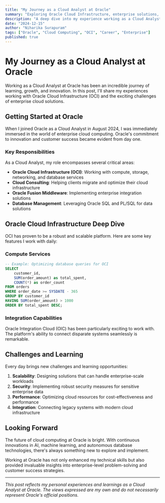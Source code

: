 ```yaml
---
title: "My Journey as a Cloud Analyst at Oracle"
summary: "Exploring Oracle Cloud Infrastructure, enterprise solutions, and the exciting world of cloud computing at one of the world's leading technology companies."
description: "A deep dive into my experience working as a Cloud Analyst at Oracle, covering OCI, enterprise solutions, and modern cloud technologies."
date: "2024-12-15"
author: "Niharika Surapuram"
tags: ["Oracle", "Cloud Computing", "OCI", "Career", "Enterprise"]
published: true
---
```


# My Journey as a Cloud Analyst at Oracle

Working as a Cloud Analyst at Oracle has been an incredible journey of learning, growth, and innovation. In this post, I'll share my experiences working with Oracle Cloud Infrastructure (OCI) and the exciting challenges of enterprise cloud solutions.

## Getting Started at Oracle

When I joined Oracle as a Cloud Analyst in August 2024, I was immediately immersed in the world of enterprise cloud computing. Oracle's commitment to innovation and customer success became evident from day one.

### Key Responsibilities

As a Cloud Analyst, my role encompasses several critical areas:

- **Oracle Cloud Infrastructure (OCI)**: Working with compute, storage, networking, and database services
- **Cloud Consulting**: Helping clients migrate and optimize their cloud infrastructure
- **Oracle Fusion Middleware**: Implementing enterprise integration solutions
- **Database Management**: Leveraging Oracle SQL and PL/SQL for data solutions

## Oracle Cloud Infrastructure Deep Dive

OCI has proven to be a robust and scalable platform. Here are some key features I work with daily:

### Compute Services

```sql
-- Example: Optimizing database queries for OCI
SELECT 
    customer_id,
    SUM(order_amount) as total_spent,
    COUNT(*) as order_count
FROM orders 
WHERE order_date >= SYSDATE - 365
GROUP BY customer_id
HAVING SUM(order_amount) > 1000
ORDER BY total_spent DESC;
```

### Integration Capabilities

Oracle Integration Cloud (OIC) has been particularly exciting to work with. The platform's ability to connect disparate systems seamlessly is remarkable.

## Challenges and Learning

Every day brings new challenges and learning opportunities:

1. **Scalability**: Designing solutions that can handle enterprise-scale workloads
2. **Security**: Implementing robust security measures for sensitive enterprise data
3. **Performance**: Optimizing cloud resources for cost-effectiveness and performance
4. **Integration**: Connecting legacy systems with modern cloud infrastructure

## Looking Forward

The future of cloud computing at Oracle is bright. With continuous innovations in AI, machine learning, and autonomous database technologies, there's always something new to explore and implement.

Working at Oracle has not only enhanced my technical skills but also provided invaluable insights into enterprise-level problem-solving and customer success strategies.

---

*This post reflects my personal experiences and learnings as a Cloud Analyst at Oracle. The views expressed are my own and do not necessarily represent Oracle's official positions.*
